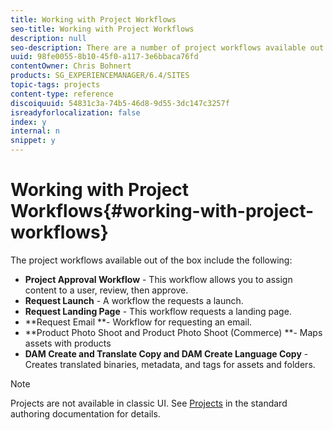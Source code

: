 ```yaml
---
title: Working with Project Workflows
seo-title: Working with Project Workflows
description: null
seo-description: There are a number of project workflows available out of the box.
uuid: 98fe0055-8b10-45f0-a117-3e6bbaca76fd
contentOwner: Chris Bohnert
products: SG_EXPERIENCEMANAGER/6.4/SITES
topic-tags: projects
content-type: reference
discoiquuid: 54831c3a-74b5-46d8-9d55-3dc147c3257f
isreadyforlocalization: false
index: y
internal: n
snippet: y
---
```


# Working with Project Workflows{#working-with-project-workflows}

The project workflows available out of the box include the following:

* **Project Approval Workflow** - This workflow allows you to assign content to a user, review, then approve.
* **Request Launch** - A workflow the requests a launch.
* **Request Landing Page** - This workflow requests a landing page.
* **Request Email **- Workflow for requesting an email.
* **Product Photo Shoot and Product Photo Shoot (Commerce) **- Maps assets with products
* **DAM Create and Translate Copy and DAM Create Language Copy** - Creates translated binaries, metadata, and tags for assets and folders.

>[!NOTE]
>
>Projects are not available in classic UI. See [Projects](../../authoring/using/projects.md) in the standard authoring documentation for details.

